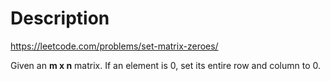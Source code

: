 # Description
https://leetcode.com/problems/set-matrix-zeroes/

Given an **m x n** matrix. If an element is 0, set its entire row and column to 0.
